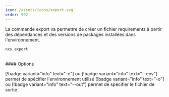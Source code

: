 ```yaml
---
icon: /assets/icons/export.svg
order: 992
---
```

La commande export va permettre de créer un fichier requirements à partir des dépendances et des versions de packages installées dans l'environnement.

```console
nxs export
```

<br>
#### Options

[!badge variant="info" text="-e"] ou [!badge variant="info" text="--env"] permet de spécifier l'environnement utilisé
[!badge variant="info" text="-o"] ou [!badge variant="info" text="--out"] permet de spécifier le fichier de sortie